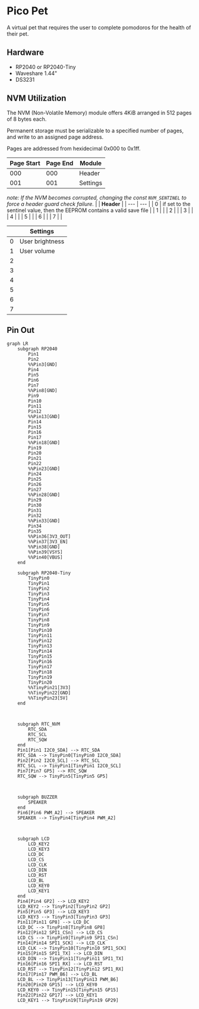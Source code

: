 # Pico Pet
A virtual pet that requires the user to complete pomodoros for the health of their pet.

## Hardware
- RP2040 or RP2040-Tiny
- Waveshare 1.44"
- DS3231

## NVM Utilization
The NVM (Non-Volatile Memory) module offers 4KiB arranged in 512 pages of 8 bytes each.

Permanent storage must be serializable to a specified number of pages, and write to an assigned page address.

Pages are addressed from hexidecimal 0x000 to 0x1ff.

| Page Start | Page End | Module |
| --- | --- | --- |
| 000 | 000 | Header |
| 001 | 001 | Settings |
<!-- proposed ranges for future NVM structs -->
<!--| 001 | 00f | Current Pet |-->
<!--| 010 | 01f | Inventory |-->

*note: If the NVM becomes corrupted, changing the const `NVM_SENTINEL` to force a header guard check failure.*
|  | **Header** |
| --- | --- |
| 0 | if set to the sentinel value, then the EEPROM contains a valid save file |
| 1 |  |
| 2 |  |
| 3 |  |
| 4 |  |
| 5 |  |
| 6 |  |
| 7 |  |

|  | **Settings** |
| --- | --- |
| 0 | User brightness | 
| 1 | User volume |
| 2 |  |
| 3 |  |
| 4 |  |
| 5 |  |
| 6 |  |
| 7 |  |


## Pin Out

```mermaid
graph LR
    subgraph RP2040
        Pin1
        Pin2
        %%Pin3[GND]
        Pin4
        Pin5
        Pin6
        Pin7
        %%Pin8[GND]
        Pin9
        Pin10
        Pin11
        Pin12
        %%Pin13[GND]
        Pin14
        Pin15
        Pin16
        Pin17
        %%Pin18[GND]
        Pin19
        Pin20
        Pin21
        Pin22
        %%Pin23[GND]
        Pin24
        Pin25
        Pin26
        Pin27
        %%Pin28[GND]
        Pin29
        Pin30
        Pin31
        Pin32
        %%Pin33[GND]
        Pin34
        Pin35
        %%Pin36[3V3_OUT]
        %%Pin37[3V3_EN]
        %%Pin38[GND]
        %%Pin39[VSYS]
        %%Pin40[VBUS]
    end

    subgraph RP2040-Tiny
        TinyPin0
        TinyPin1
        TinyPin2
        TinyPin3
        TinyPin4
        TinyPin5
        TinyPin6
        TinyPin7
        TinyPin8
        TinyPin9
        TinyPin10
        TinyPin11
        TinyPin12
        TinyPin13
        TinyPin14
        TinyPin15
        TinyPin16
        TinyPin17
        TinyPin18
        TinyPin19
        TinyPin20
        %%TinyPin21[3V3]
        %%TinyPin22[GND]
        %%TinyPin23[5V]
    end



    subgraph RTC_NVM
        RTC_SDA
        RTC_SCL
        RTC_SQW
    end
    Pin1[Pin1 I2C0_SDA] --> RTC_SDA
    RTC_SDA --> TinyPin0[TinyPin0 I2C0_SDA]
    Pin2[Pin2 I2C0_SCL] --> RTC_SCL
    RTC_SCL --> TinyPin1[TinyPin1 I2C0_SCL]
    Pin7[Pin7 GP5] --> RTC_SQW
    RTC_SQW --> TinyPin5[TinyPin5 GP5]



    subgraph BUZZER
        SPEAKER
    end
    Pin6[Pin6 PWM_A2] --> SPEAKER
    SPEAKER --> TinyPin4[TinyPin4 PWM_A2]



    subgraph LCD
        LCD_KEY2
        LCD_KEY3
        LCD_DC
        LCD_CS
        LCD_CLK
        LCD_DIN
        LCD_RST
        LCD_BL
        LCD_KEY0
        LCD_KEY1
    end
    Pin4[Pin4 GP2] --> LCD_KEY2
    LCD_KEY2 --> TinyPin2[TinyPin2 GP2]
    Pin5[Pin5 GP3] --> LCD_KEY3
    LCD_KEY3 --> TinyPin3[TinyPin3 GP3]
    Pin11[Pin11 GP8] --> LCD_DC
    LCD_DC --> TinyPin8[TinyPin8 GP8]
    Pin12[Pin12 SPI1_CSn] --> LCD_CS
    LCD_CS --> TinyPin9[TinyPin9 SPI1_CSn]
    Pin14[Pin14 SPI1_SCK] --> LCD_CLK
    LCD_CLK --> TinyPin10[TinyPin10 SPI1_SCK]
    Pin15[Pin15 SPI1_TX] --> LCD_DIN
    LCD_DIN --> TinyPin11[TinyPin11 SPI1_TX]
    Pin16[Pin16 SPI1_RX] --> LCD_RST
    LCD_RST --> TinyPin12[TinyPin12 SPI1_RX]
    Pin17[Pin17 PWM_B6] --> LCD_BL
    LCD_BL --> TinyPin13[TinyPin13 PWM_B6]
    Pin20[Pin20 GP15] --> LCD_KEY0
    LCD_KEY0 --> TinyPin15[TinyPin15 GP15]
    Pin22[Pin22 GP17] --> LCD_KEY1
    LCD_KEY1 --> TinyPin19[TinyPin19 GP29]
```
